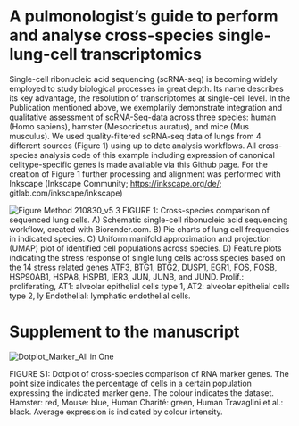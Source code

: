
# A pulmonologist’s guide to perform and analyse cross-species single-lung-cell transcriptomics 

Single-cell ribonucleic acid sequencing (scRNA-seq) is becoming widely employed to study biological processes in great depth. Its name describes its key advantage, the resolution of transcriptomes at single-cell level.
In the Publication mentioned above, we exemplarily demonstrate integration and qualitative assessment of scRNA-Seq-data across three species: human (Homo sapiens), hamster (Mesocricetus auratus), and mice (Mus musculus). We used quality-filtered scRNA-seq data of lungs from 4 different sources (Figure 1) using up to date analysis workflows.
All cross-species analysis code of this example including expression of canonical celltype-specific genes is made available via this Github page. For the creation of Figure 1 further processing and alignment was performed with Inkscape (Inkscape Community; https://inkscape.org/de/; gitlab.com/inkscape/inkscape)



![Figure Method 210830_v5 3](https://user-images.githubusercontent.com/73164857/132707879-fd342a69-1ba5-4e44-bc23-9d0d9f737a22.PNG)
FIGURE 1: 
Cross-species comparison of sequenced lung cells. A) Schematic single-cell ribonucleic acid sequencing workflow, created with Biorender.com. B) Pie charts of lung cell frequencies in indicated species. C) Uniform manifold approximation and projection (UMAP) plot of identified cell populations across species. D) Feature plots indicating the stress response of single lung cells across species based on the 14 stress related genes ATF3, BTG1, BTG2, DUSP1, EGR1, FOS, FOSB, HSP90AB1, HSPA8, HSPB1, IER3, JUN, JUNB, and JUND. Prolif.: proliferating, AT1: alveolar epithelial cells type 1, AT2: alveolar epithelial cells type 2, ly Endothelial: lymphatic endothelial cells.




# Supplement to the manuscript 

![Dotplot_Marker_All in One](https://user-images.githubusercontent.com/73164857/132716956-c5d6e118-8c2e-439f-967f-e1de4928e3db.png)


FIGURE S1: 
Dotplot of cross-species comparison of RNA marker genes. The point size indicates the percentage of cells in a certain population expressing the indicated marker gene. The colour indicates the dataset. Hamster: red, Mouse: blue, Human Charité: green, Human Travaglini et al.: black. Average expression is indicated by colour intensity. 

